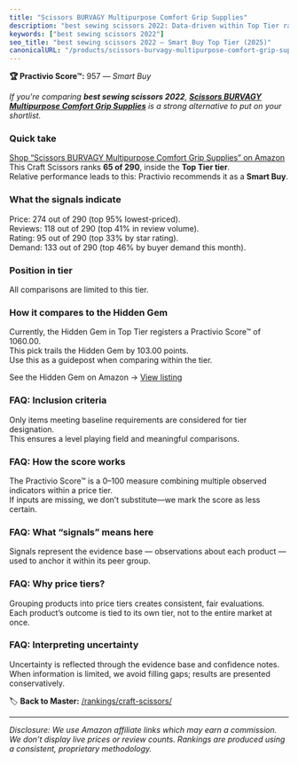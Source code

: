 ```yaml
---
title: "Scissors BURVAGY Multipurpose Comfort Grip Supplies"
description: "best sewing scissors 2022: Data-driven within Top Tier ranking using the Practivio Score™. Positioned by quality, value, demand, findability, momentum."
keywords: ["best sewing scissors 2022"]
seo_title: "best sewing scissors 2022 — Smart Buy Top Tier (2025)"
canonicalURL: "/products/scissors-burvagy-multipurpose-comfort-grip-supplies-B09C5G87CR/"
---
```


**🏆 Practivio Score™:** 957 — _Smart Buy_


*If you're comparing **best sewing scissors 2022**, **[Scissors BURVAGY Multipurpose Comfort Grip Supplies](https://www.amazon.com/dp/B09C5G87CR?tag=practivio-20)** is a strong alternative to put on your shortlist.*
### Quick take
[Shop “Scissors BURVAGY Multipurpose Comfort Grip Supplies” on Amazon](https://www.amazon.com/dp/B09C5G87CR?tag=practivio-20)
This Craft Scissors ranks **65 of 290**, inside the **Top Tier tier**.  
Relative performance leads to this: Practivio recommends it as a **Smart Buy**.

### What the signals indicate
Price: 274 out of 290 (top 95% lowest-priced).  
Reviews: 118 out of 290 (top 41% in review volume).  
Rating: 95 out of 290 (top 33% by star rating).  
Demand: 133 out of 290 (top 46% by buyer demand this month).

### Position in tier
All comparisons are limited to this tier.

### How it compares to the Hidden Gem
Currently, the Hidden Gem in Top Tier registers a Practivio Score™ of 1060.00.  
This pick trails the Hidden Gem by 103.00 points.  
Use this as a guidepost when comparing within the tier.  

See the Hidden Gem on Amazon → [View listing](https://www.amazon.com/dp/B01BRGU8R0?tag=practivio-20)

### FAQ: Inclusion criteria
Only items meeting baseline requirements are considered for tier designation.  
This ensures a level playing field and meaningful comparisons.

### FAQ: How the score works
The Practivio Score™ is a 0–100 measure combining multiple observed indicators within a price tier.  
If inputs are missing, we don’t substitute—we mark the score as less certain.

### FAQ: What “signals” means here
Signals represent the evidence base — observations about each product — used to anchor it within its peer group.

### FAQ: Why price tiers?
Grouping products into price tiers creates consistent, fair evaluations.  
Each product’s outcome is tied to its own tier, not to the entire market at once.

### FAQ: Interpreting uncertainty
Uncertainty is reflected through the evidence base and confidence notes.  
When information is limited, we avoid filling gaps; results are presented conservatively.


🏷️ **Back to Master:** [/rankings/craft-scissors/](/rankings/craft-scissors/)

---
_Disclosure: We use Amazon affiliate links which may earn a commission. We don’t display live prices or review counts. Rankings are produced using a consistent, proprietary methodology._
